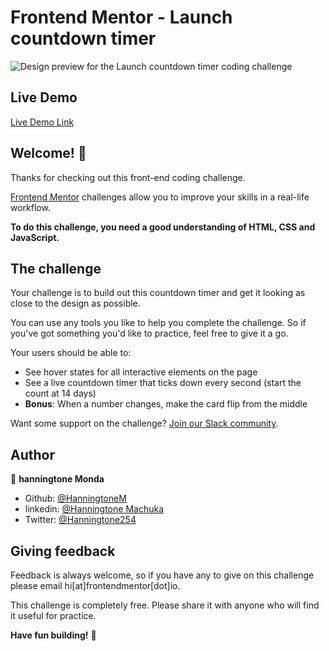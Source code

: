# Frontend Mentor - Launch countdown timer

![Design preview for the Launch countdown timer coding challenge](<img src="images/frontend.png" alt="">)

## Live Demo

[Live Demo Link](https://hanningtonem.github.io/LeaderBoard/)

## Welcome! 👋

Thanks for checking out this front-end coding challenge.

[Frontend Mentor](https://www.frontendmentor.io) challenges allow you to improve your skills in a real-life workflow.

**To do this challenge, you need a good understanding of HTML, CSS and JavaScript.**

## The challenge

Your challenge is to build out this countdown timer and get it looking as close to the design as possible.

You can use any tools you like to help you complete the challenge. So if you've got something you'd like to practice, feel free to give it a go.

Your users should be able to:

- See hover states for all interactive elements on the page
- See a live countdown timer that ticks down every second (start the count at 14 days)
- **Bonus**: When a number changes, make the card flip from the middle

Want some support on the challenge? [Join our Slack community](https://www.frontendmentor.io/slack).

## Author

👤 **hanningtone Monda**

- Github: [@HanningtoneM](https://github.com/HanningtoneM)
- linkedin: [@Hanningtone Machuka](https://www.linkedin.com/in/hanningtone-machuka-58501722a)
- Twitter: [@Hanningtone254](https://twitter.com/Hanningtone254?t=YVXXz9EZzOhR5vPi3DlHDQ&s=09)

## Giving feedback

Feedback is always welcome, so if you have any to give on this challenge please email hi[at]frontendmentor[dot]io.

This challenge is completely free. Please share it with anyone who will find it useful for practice.

**Have fun building!** 🚀

